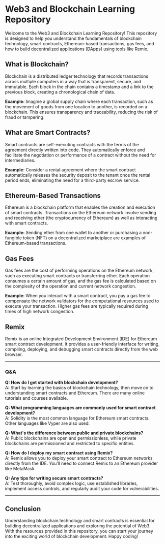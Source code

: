# Web3 and Blockchain Learning Repository

Welcome to the Web3 and Blockchain Learning Repository! This repository is designed to help you understand the fundamentals of blockchain technology, smart contracts, Ethereum-based transactions, gas fees, and how to build decentralized applications (DApps) using tools like Remix.

## What is Blockchain?

Blockchain is a distributed ledger technology that records transactions across multiple computers in a way that is transparent, secure, and immutable. Each block in the chain contains a timestamp and a link to the previous block, creating a chronological chain of data.

**Example:** Imagine a global supply chain where each transaction, such as the movement of goods from one location to another, is recorded on a blockchain. This ensures transparency and traceability, reducing the risk of fraud or tampering.

## What are Smart Contracts?

Smart contracts are self-executing contracts with the terms of the agreement directly written into code. They automatically enforce and facilitate the negotiation or performance of a contract without the need for intermediaries.

**Example:** Consider a rental agreement where the smart contract automatically releases the security deposit to the tenant once the rental period ends, eliminating the need for a third-party escrow service.

## Ethereum-Based Transactions

Ethereum is a blockchain platform that enables the creation and execution of smart contracts. Transactions on the Ethereum network involve sending and receiving ether (the cryptocurrency of Ethereum) as well as interacting with smart contracts.

**Example:** Sending ether from one wallet to another or purchasing a non-fungible token (NFT) on a decentralized marketplace are examples of Ethereum-based transactions.

## Gas Fees

Gas fees are the cost of performing operations on the Ethereum network, such as executing smart contracts or transferring ether. Each operation consumes a certain amount of gas, and the gas fee is calculated based on the complexity of the operation and current network congestion.

**Example:** When you interact with a smart contract, you pay a gas fee to compensate the network validators for the computational resources used to execute your transaction. Higher gas fees are typically required during times of high network congestion.

## Remix

Remix is an online Integrated Development Environment (IDE) for Ethereum smart contract development. It provides a user-friendly interface for writing, compiling, deploying, and debugging smart contracts directly from the web browser.

---

### Q&A

**Q: How do I get started with blockchain development?**  
A: Start by learning the basics of blockchain technology, then move on to understanding smart contracts and Ethereum. There are many online tutorials and courses available.

**Q: What programming languages are commonly used for smart contract development?**  
A: Solidity is the most common language for Ethereum smart contracts. Other languages like Vyper are also used.

**Q: What's the difference between public and private blockchains?**  
A: Public blockchains are open and permissionless, while private blockchains are permissioned and restricted to specific entities.

**Q: How do I deploy my smart contract using Remix?**  
A: Remix allows you to deploy your smart contract to Ethereum networks directly from the IDE. You'll need to connect Remix to an Ethereum provider like MetaMask.

**Q: Any tips for writing secure smart contracts?**  
A: Test thoroughly, avoid complex logic, use established libraries, implement access controls, and regularly audit your code for vulnerabilities.

---

## Conclusion

Understanding blockchain technology and smart contracts is essential for building decentralized applications and exploring the potential of Web3. With the resources provided in this repository, you can start your journey into the exciting world of blockchain development. Happy coding!
